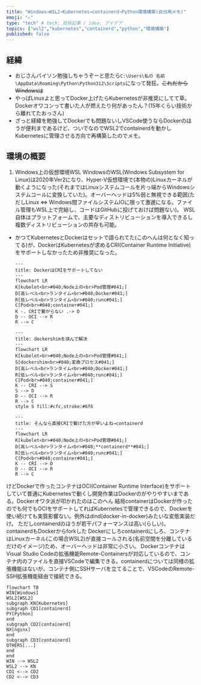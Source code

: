 ```yaml
---
title: "Windows→WSL2→Kubernetes→containerd→Python環境構築(自分用メモ)"
emoji: "✍️"
type: "tech" # tech: 技術記事 / idea: アイデア
topics: ["wsl2","kubernetes","containerd","python","環境構築"]
published: false
---
```

## 経緯
- おじさんパイソン勉強しちゃうぞーと思たら`C:\Users\私の 名前\AppData\Roaming\Python\Python312\Scripts`になって発狂。~~これだからWindowsは~~
- やっぱLinuxよと思ってDocker上げたらKubernetesが非推奨にしてて草。Dockerオワコンって書いた人が燃えたり何があったん？(15年くらい技術から離れてたおっさん)
- ざっと経緯を勉強してDockerでも問題ないしVSCode使うならDockerのほうが便利まであるけど、ついでなのでWSL2でcontainerdを動かしKubernetesに管理させる方向で再構築したのでメモ。

## 環境の概要
1.  Windows上の仮想環境WSL
    WindowsのWSL(Windows Subsystem for Linux)は2020年Ver2になり、Hyper-V仮想環境で(本物の)Linuxカーネルが動くようになった(それまではLinuxシステムコールを片っ端からWindowsシステムコールに変換していた)。オーバーヘッドは5%弱と無視できる範囲(ただしLinux ⇔ Windows間ファイルシステムIOに限って激遅になる。ファイル管理もWSL上で完結し、コードはGitHubに投げておけば問題ない)。
    WSL自体はプラットフォームで、主要なディストリビューションを導入できるし複数ディストリビューションの共存も可能。
- かつてKubernetesとDockerはセットで語られてた(このへんは何となく知ってる)が、DockerはKubernetesが求めるCRI(Container Runtime Initiative)をサポートしなかったため非推奨になった。
    ```mermaid
    ---
    title: DockerはCRIをサポートしてない
    ---
    flowchart LR
    K[kubelet<br>#040;Node上の<br>Pod管理#041;]
    D[高レベル<br>ランタイム<br>#040;Docker#041;]
    R[低レベル<br>ランタイム<br>#040;runc#041;]
    C[Pod<br>#040;container#041;]
    K -. CRIで繋がらない .-> D
    D -- OCI --> R
    R --> C
    ```
    ```mermaid
    ---
    title: dockershimを挟んで解決
    ---
    flowchart LR
    K[kubelet<br>#040;Node上の<br>Pod管理#041;]
    S[dockershim<br>#040;変換プロセス#041;]
    D[高レベル<br>ランタイム<br>#040;Docker#041;]
    R[低レベル<br>ランタイム<br>#040;runc#041;]
    C[Pod<br>#040;container#041;]
    K -- CRI --> S
    S --> D
    D -- OCI --> R
    R --> C
    style S fill:#cfc,stroke:#6f6
    ```
    ```mermaid
    ---
    title: そんなら直接CRIで繋げた方が早いよね→containerd
    ---
    flowchart LR
    K[kubelet<br>#040;Node上の<br>Pod管理#041;]
    D[高レベル<br>ランタイム<br>#040;**containerd**#041;]
    R[低レベル<br>ランタイム<br>#040;runc#041;]
    C[Pod<br>#040;container#041;]
    K -- CRI --> D
    D -- OCI --> R
    R --> C

    ```


けどDockerで作ったコンテナはOCI(Container Runtime Interface)をサポートしていて普通にKubernetesで動くし開発作業はDockerのがやりやすいまである。Dockerオワタ派が叩かれたのはこのへん
結局containerはDockerが作ったのでも何でもOCIをサポートしてればKubernetesで管理できるので、Dockerを使い続けても実質影響ない。例外はdind(docker-in-docker)みたいな変態実装だけ。
ただしcontainerdのほうが若干パフォーマンスは高い(らしい)。containerdもDockerからforkした
Dockerにしろcontainerdにしろ、コンテナはLinuxカーネル(この場合WSL2)が直接コールされる(名前空間を分離しているだけのイメージ)ため、オーバーヘッドは非常に小さい。
DockerコンテナはVisual Studio Codeの拡張機能Remote-Containersが対応しているので、コンテナ内のファイルを直接VSCodeで編集できる。containerdについては同様の拡張機能はないが、コンテナ側にSSHサーバを立てることで、VSCodeのRemote-SSH拡張機能経由で接続できる。

```mermaid
flowchart TB
WIN[Windows]
WSL2[WSL2]
subgraph KN[Kubernetes]
subgraph CD1[containerd]
PY[Python]
end
subgraph CD2[containerd]
NX[nginx]
end
subgraph CD3[containerd]
OTHERS[...]
end
end
WIN --> WSL2
WSL2 --> KN
CD1 <--> CD2
CD2 <--> CD3
```